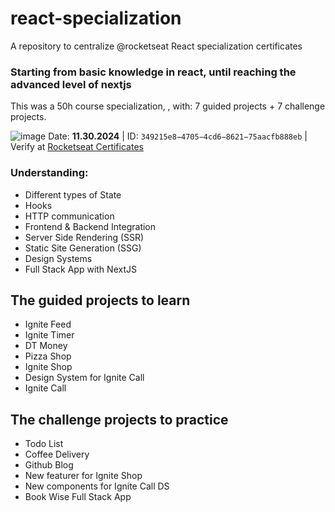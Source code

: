 # react-specialization
A repository to centralize @rocketseat React specialization certificates

### Starting from basic knowledge in react, until reaching the advanced level of nextjs
This was a 50h course specialization, , with: 7 guided projects + 7 challenge projects. 

![image](https://github.com/user-attachments/assets/9c928378-5c82-4d76-945f-244e024587a3)
Date: **11.30.2024** | ID: `349215e8−4705−4cd6−8621−75aacfb888eb` | Verify at [Rocketseat Certificates](https://app.rocketseat.com.br/certificates/349215e8-4705-4cd6-8621-75aacfb888eb)

### Understanding:
- Different types of State
- Hooks
- HTTP communication
- Frontend & Backend Integration
- Server Side Rendering (SSR)
- Static Site Generation (SSG)
- Design Systems
- Full Stack App with NextJS

## The guided projects to learn
- Ignite Feed
- Ignite Timer
- DT Money
- Pizza Shop
- Ignite Shop
- Design System for Ignite Call
- Ignite Call

## The challenge projects to practice
- Todo List
- Coffee Delivery
- Github Blog
- New featurer for Ignite Shop
- New components for Ignite Call DS
- Book Wise Full Stack App

